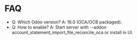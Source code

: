 # FAQ

- Q: Which Odoo version? A: 16.0 (OCA/OCB packaged).
- Q: How to enable? A: Start server with --addon account_statement_import_file_reconcile_oca or install in UI.
